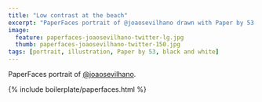 ```yaml
---
title: "Low contrast at the beach"
excerpt: "PaperFaces portrait of @joaosevilhano drawn with Paper by 53 on an iPad."
image: 
  feature: paperfaces-joaosevilhano-twitter-lg.jpg
  thumb: paperfaces-joaosevilhano-twitter-150.jpg
tags: [portrait, illustration, Paper by 53, black and white]
---
```


PaperFaces portrait of [@joaosevilhano](http://twitter.com/joaosevilhano).

{% include boilerplate/paperfaces.html %}